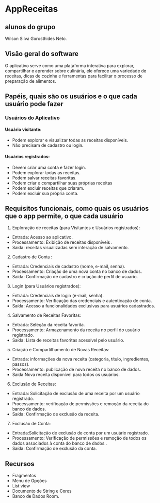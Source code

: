 # AppReceitas

## alunos do grupo
Wilson Silva Gorosthides Neto.

## Visão geral do software
O aplicativo serve como uma plataforma interativa para explorar, compartilhar e aprender sobre culinária, ele oferece uma variedade de receitas, dicas de cozinha e ferramentas para facilitar o processo de preparação de alimentos.

## Papéis, quais são os usuários e o que cada usuário pode fazer
### Usuários do Aplicativo
#### Usuário visitante:
* Podem explorar e visualizar todas as receitas disponíveis.
* Não precisam de cadastro ou login.

#### Usuários registrados:
* Devem criar uma conta e fazer login.
* Podem explorar todas as receitas.
* Podem salvar receitas favoritas.
* Podem criar e compartilhar suas próprias receitas
* Podem excluir receitas que criaram.
* Podem excluir sua própria conta.


## Requisitos funcionais, como quais os usuários que o app permite, o que cada usuário
1. Exploração de receitas (para Visitantes e Usuários registrados):
* Entrada: Acesso ao aplicativo.
* Processamento: Exibição de receitas disponíveis .
* Saída: receitas visualizadas sem interação de salvamento.

2. Cadastro de Conta :
* Entrada: Credenciais de cadastro (nome, e-mail, senha).
* Processamento: Criação de uma nova conta no banco de dados.
* Saída: Confirmação de cadastro e criação de perfil de usuario.

3. Login (para Usuários registrados):
* Entrada: Credenciais de login (e-mail, senha).
* Processamento: Verificação das credenciais e autenticação de conta.
* Saída: Acesso a funcionalidades exclusivas para usuários cadastrados.

4. Salvamento de Receitas Favoritas:
* Entrada: Seleção da receita favorita.
* Processamento: Armazenamento da receita no perfil do usuário registrado.
* Saída: Lista de receitas favoritas acessível pelo usuário.

5. Criação e Compartilhamento de Novas Receitas:
* Entrada: informações da nova receita (categoria, título, ingredientes, passos).
* Processamento: publicação de nova receita no banco de dados.
* Saída:Nova receita disponível para todos os usuários.

6. Exclusão de Receitas:
* Entrada: Solicitação de exclusão de uma receita por um usuário registrado.
* Processamento: verificação de permissões e remoção da receita do banco de dados.
* Saída: Confirmação de exclusão da receita.

7. Exclusão de Conta:
* Entrada:Solicitação de exclusão de conta por um  usuário registrado.
* Processamento: Verificação de permissões e remoção de todos os dados associados à conta do banco de dados..
* Saída: Confirmação de exclusão da conta.





## Recursos
* Fragmentos
* Menu de Opções
* List view
* Documento de String e Cores
* Banco de Dados Room.
